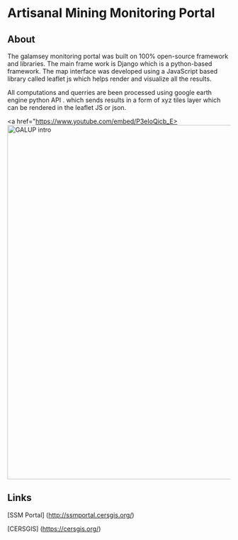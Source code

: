 # Artisanal Mining Monitoring Portal

## About
The galamsey monitoring portal was built on 100% open-source framework and libraries. The main frame work is Django which is a python-based framework. The map interface was developed using a JavaScript based library called leaflet js which helps render and visualize all the results.

All computations and querries are been processed using google earth engine python API . which sends results in a form of xyz tiles layer which can be rendered in the leaflet JS or json.

<a href="https://www.youtube.com/embed/P3eIoQicb_E>
  <img src="img/timg/galup_intro.png" alt="GALUP intro" width="800">
</a><br>

## Links
[SSM Portal] (http://ssmportal.cersgis.org/)

[CERSGIS] (https://cersgis.org/)

